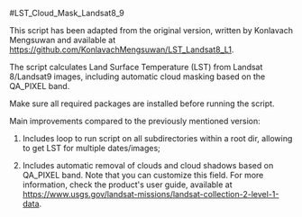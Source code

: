 #LST_Cloud_Mask_Landsat8_9

This script has been adapted from the original version, written by Konlavach Mengsuwan and available at https://github.com/KonlavachMengsuwan/LST_Landsat8_L1.

The script calculates Land Surface Temperature (LST) from Landsat 8/Landsat9 images, including automatic cloud masking based on the QA_PIXEL band.

Make sure all required packages are installed before running the script.

Main improvements compared to the previously mentioned version:

1. Includes loop to run script on all subdirectories within a root dir, allowing to get LST for multiple dates/images;

2. Includes automatic removal of clouds and cloud shadows based on QA_PIXEL band. Note that you can customize this field. For more information, check the product's user guide, available at https://www.usgs.gov/landsat-missions/landsat-collection-2-level-1-data.